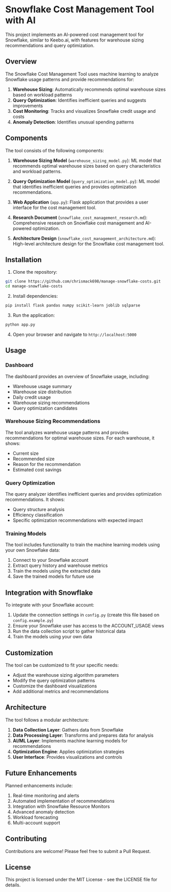 # Snowflake Cost Management Tool with AI

This project implements an AI-powered cost management tool for Snowflake, similar to Keebo.ai, with features for warehouse sizing recommendations and query optimization.

## Overview

The Snowflake Cost Management Tool uses machine learning to analyze Snowflake usage patterns and provide recommendations for:

1. **Warehouse Sizing**: Automatically recommends optimal warehouse sizes based on workload patterns
2. **Query Optimization**: Identifies inefficient queries and suggests improvements
3. **Cost Monitoring**: Tracks and visualizes Snowflake credit usage and costs
4. **Anomaly Detection**: Identifies unusual spending patterns

## Components

The tool consists of the following components:

1. **Warehouse Sizing Model** (`warehouse_sizing_model.py`): ML model that recommends optimal warehouse sizes based on query characteristics and workload patterns.

2. **Query Optimization Model** (`query_optimization_model.py`): ML model that identifies inefficient queries and provides optimization recommendations.

3. **Web Application** (`app.py`): Flask application that provides a user interface for the cost management tool.

4. **Research Document** (`snowflake_cost_management_research.md`): Comprehensive research on Snowflake cost management and AI-powered optimization.

5. **Architecture Design** (`snowflake_cost_management_architecture.md`): High-level architecture design for the Snowflake cost management tool.

## Installation

1. Clone the repository:
```bash
git clone https://github.com/chrismack698/manage-snowflake-costs.git
cd manage-snowflake-costs
```

2. Install dependencies:
```bash
pip install flask pandas numpy scikit-learn joblib sqlparse
```

3. Run the application:
```bash
python app.py
```

4. Open your browser and navigate to `http://localhost:5000`

## Usage

### Dashboard

The dashboard provides an overview of Snowflake usage, including:

- Warehouse usage summary
- Warehouse size distribution
- Daily credit usage
- Warehouse sizing recommendations
- Query optimization candidates

### Warehouse Sizing Recommendations

The tool analyzes warehouse usage patterns and provides recommendations for optimal warehouse sizes. For each warehouse, it shows:

- Current size
- Recommended size
- Reason for the recommendation
- Estimated cost savings

### Query Optimization

The query analyzer identifies inefficient queries and provides optimization recommendations. It shows:

- Query structure analysis
- Efficiency classification
- Specific optimization recommendations with expected impact

### Training Models

The tool includes functionality to train the machine learning models using your own Snowflake data:

1. Connect to your Snowflake account
2. Extract query history and warehouse metrics
3. Train the models using the extracted data
4. Save the trained models for future use

## Integration with Snowflake

To integrate with your Snowflake account:

1. Update the connection settings in `config.py` (create this file based on `config.example.py`)
2. Ensure your Snowflake user has access to the ACCOUNT_USAGE views
3. Run the data collection script to gather historical data
4. Train the models using your own data

## Customization

The tool can be customized to fit your specific needs:

- Adjust the warehouse sizing algorithm parameters
- Modify the query optimization patterns
- Customize the dashboard visualizations
- Add additional metrics and recommendations

## Architecture

The tool follows a modular architecture:

1. **Data Collection Layer**: Gathers data from Snowflake
2. **Data Processing Layer**: Transforms and prepares data for analysis
3. **AI/ML Layer**: Implements machine learning models for recommendations
4. **Optimization Engine**: Applies optimization strategies
5. **User Interface**: Provides visualizations and controls

## Future Enhancements

Planned enhancements include:

1. Real-time monitoring and alerts
2. Automated implementation of recommendations
3. Integration with Snowflake Resource Monitors
4. Advanced anomaly detection
5. Workload forecasting
6. Multi-account support

## Contributing

Contributions are welcome! Please feel free to submit a Pull Request.

## License

This project is licensed under the MIT License - see the LICENSE file for details.

